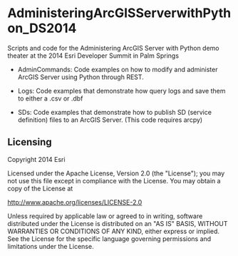 AdministeringArcGISServerwithPython_DS2014
==========================================

Scripts and code for the Administering ArcGIS Server with Python demo theater at the 2014 Esri Developer Summit in Palm Springs


* AdminCommands: Code examples on how to modify and administer ArcGIS Server using Python through REST.

* Logs: Code examples that demonstrate how query logs and save them to either a .csv or .dbf

* SDs: Code examples that demonstrate how to publish SD (service definition) files to an ArcGIS Server. (This code requires arcpy)



## Licensing
Copyright 2014 Esri

Licensed under the Apache License, Version 2.0 (the "License");
you may not use this file except in compliance with the License.
You may obtain a copy of the License at

   http://www.apache.org/licenses/LICENSE-2.0

Unless required by applicable law or agreed to in writing, software
distributed under the License is distributed on an "AS IS" BASIS,
WITHOUT WARRANTIES OR CONDITIONS OF ANY KIND, either express or implied.
See the License for the specific language governing permissions and
limitations under the License.

